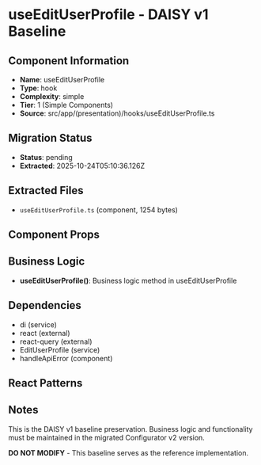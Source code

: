 # useEditUserProfile - DAISY v1 Baseline

## Component Information

- **Name**: useEditUserProfile
- **Type**: hook
- **Complexity**: simple
- **Tier**: 1 (Simple Components)
- **Source**: src/app/(presentation)/hooks/useEditUserProfile.ts

## Migration Status

- **Status**: pending
- **Extracted**: 2025-10-24T05:10:36.126Z

## Extracted Files

- `useEditUserProfile.ts` (component, 1254 bytes)

## Component Props



## Business Logic

- **useEditUserProfile()**: Business logic method in useEditUserProfile

## Dependencies

- di (service)
- react (external)
- react-query (external)
- EditUserProfile (service)
- handleApiError (component)

## React Patterns



## Notes

This is the DAISY v1 baseline preservation. Business logic and functionality
must be maintained in the migrated Configurator v2 version.

**DO NOT MODIFY** - This baseline serves as the reference implementation.
